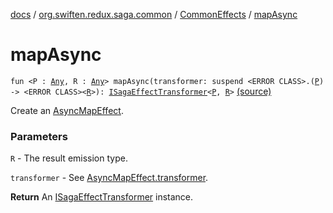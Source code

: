 [docs](../../index.md) / [org.swiften.redux.saga.common](../index.md) / [CommonEffects](index.md) / [mapAsync](./map-async.md)

# mapAsync

`fun <P : `[`Any`](https://kotlinlang.org/api/latest/jvm/stdlib/kotlin/-any/index.html)`, R : `[`Any`](https://kotlinlang.org/api/latest/jvm/stdlib/kotlin/-any/index.html)`> mapAsync(transformer: suspend <ERROR CLASS>.(`[`P`](map-async.md#P)`) -> <ERROR CLASS><`[`R`](map-async.md#R)`>): `[`ISagaEffectTransformer`](../-i-saga-effect-transformer.md)`<`[`P`](map-async.md#P)`, `[`R`](map-async.md#R)`>` [(source)](https://github.com/protoman92/KotlinRedux/tree/master/common/common-saga/src/main/kotlin/org/swiften/redux/saga/common/CommonEffects.kt#L114)

Create an [AsyncMapEffect](../-async-map-effect/index.md).

### Parameters

`R` - The result emission type.

`transformer` - See [AsyncMapEffect.transformer](../-async-map-effect/transformer.md).

**Return**
An [ISagaEffectTransformer](../-i-saga-effect-transformer.md) instance.

